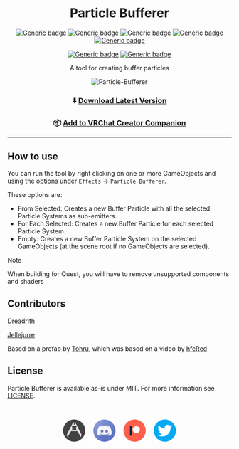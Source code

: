 <div align="center">

# Particle Bufferer

[![Generic badge](https://img.shields.io/github/downloads/VRLabs/Particle-Bufferer/total?label=Downloads)](https://github.com/VRLabs/Particle-Bufferer/releases/latest)
[![Generic badge](https://img.shields.io/badge/License-MIT-informational.svg)](https://github.com/VRLabs/Particle-Bufferer/blob/main/LICENSE)
[![Generic badge](https://img.shields.io/badge/Quest-Compatible-green?logo=Meta)](https://img.shields.io/badge/Quest-Compatible-green?logo=Meta)
[![Generic badge](https://img.shields.io/badge/Unity-2022.3.22f1-lightblue?logo=Unity)](https://unity.com/releases/editor/whats-new/2022.3.22)
[![Generic badge](https://img.shields.io/badge/SDK-AvatarSDK3-lightblue.svg)](https://vrchat.com/home/download)

[![Generic badge](https://img.shields.io/discord/706913824607043605?color=%237289da&label=DISCORD&logo=Discord&style=for-the-badge)](https://discord.vrlabs.dev/)
[![Generic badge](https://img.shields.io/endpoint.svg?url=https%3A%2F%2Fshieldsio-patreon.vercel.app%2Fapi%3Fusername%3Dvrlabs%26type%3Dpatrons&style=for-the-badge)](https://patreon.vrlabs.dev/)

A tool for creating buffer particles

![Particle-Bufferer](https://github.com/user-attachments/assets/5d0307b6-c20f-4d28-88e9-b15d13a9dc75)

### ⬇️ [Download Latest Version](https://github.com/VRLabs/Particle-Bufferer/releases/latest)

### 📦 [Add to VRChat Creator Companion](https://vrlabs.dev/packages?package=dev.vrlabs.particle-bufferer)

</div>

---

## How to use

You can run the tool by right clicking on one or more GameObjects and using the options under `Effects` -> `Particle Bufferer`.

These options are:

- From Selected: Creates a new Buffer Particle with all the selected Particle Systems as sub-emitters.
- For Each Selected: Creates a new Buffer Particle for each selected Particle System.
- Empty: Creates a new Buffer Particle System on the selected GameObjects (at the scene root if no GameObjects are selected).

> [!NOTE]  
> When building for Quest, you will have to remove unsupported components and shaders

## Contributors

[Dreadrith](https://github.com/Dreadrith)

[Jellejurre](https://github.com/jellejurre)

Based on a prefab by [Tohru](https://github.com/fkrisi11), which was based on a video by [hfcRed](https://github.com/hfcRed)

## License

Particle Bufferer is available as-is under MIT. For more information see [LICENSE](https://github.com/VRLabs/Particle-Bufferer/blob/main/LICENSE).

​

<div align="center">

[<img src="https://github.com/VRLabs/Resources/raw/main/Icons/VRLabs.png" width="50" height="50">](https://vrlabs.dev "VRLabs")
<img src="https://github.com/VRLabs/Resources/raw/main/Icons/Empty.png" width="10">
[<img src="https://github.com/VRLabs/Resources/raw/main/Icons/Discord.png" width="50" height="50">](https://discord.vrlabs.dev/ "VRLabs")
<img src="https://github.com/VRLabs/Resources/raw/main/Icons/Empty.png" width="10">
[<img src="https://github.com/VRLabs/Resources/raw/main/Icons/Patreon.png" width="50" height="50">](https://patreon.vrlabs.dev/ "VRLabs")
<img src="https://github.com/VRLabs/Resources/raw/main/Icons/Empty.png" width="10">
[<img src="https://github.com/VRLabs/Resources/raw/main/Icons/Twitter.png" width="50" height="50">](https://twitter.com/vrlabsdev "VRLabs")

</div>
